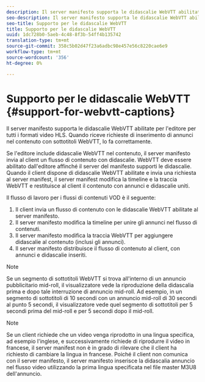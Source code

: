 ```yaml
---
description: Il server manifesto supporta le didascalie WebVTT abilitate per l'editore per tutti i formati video HLS. Quando riceve richieste di inserimento di annunci nel contenuto con sottotitoli WebVTT, lo fa correttamente.
seo-description: Il server manifesto supporta le didascalie WebVTT abilitate per l'editore per tutti i formati video HLS. Quando riceve richieste di inserimento di annunci nel contenuto con sottotitoli WebVTT, lo fa correttamente.
seo-title: Supporto per le didascalie WebVTT
title: Supporto per le didascalie WebVTT
uuid: 1dc728b0-5aeb-4c48-8f3b-54ff4b135742
translation-type: tm+mt
source-git-commit: 358c5b02d47f23a6adbc98e457e56c8220cae6e9
workflow-type: tm+mt
source-wordcount: '356'
ht-degree: 0%

---
```



# Supporto per le didascalie WebVTT {#support-for-webvtt-captions}

Il server manifesto supporta le didascalie WebVTT abilitate per l&#39;editore per tutti i formati video HLS. Quando riceve richieste di inserimento di annunci nel contenuto con sottotitoli WebVTT, lo fa correttamente.

Se l&#39;editore include didascalie WebVTT nel contenuto, il server manifesto invia al client un flusso di contenuto con didascalie. WebVTT deve essere abilitato dall&#39;editore affinché il server del manifesto supporti le didascalie. Quando il client dispone di didascalie WebVTT abilitate e invia una richiesta al server manifest, il server manifest modifica la timeline e la traccia WebVTT e restituisce al client il contenuto con annunci e didascalie uniti.

Il flusso di lavoro per i flussi di contenuti VOD è il seguente:

1. Il client invia un flusso di contenuto con le didascalie WebVTT abilitate al server manifesto.
1. Il server manifesto modifica la timeline per unire gli annunci nel flusso di contenuti.
1. Il server manifesto modifica la traccia WebVTT per aggiungere didascalie al contenuto (inclusi gli annunci).
1. Il server manifesto distribuisce il flusso di contenuto al client, con annunci e didascalie inseriti.

>[!NOTE]
>
>Se un segmento di sottotitoli WebVTT si trova all&#39;interno di un annuncio pubblicitario mid-roll, il visualizzatore vede la riproduzione della didascalia prima e dopo tale interruzione di annuncio mid-roll. Ad esempio, in un segmento di sottotitoli di 10 secondi con un annuncio mid-roll di 30 secondi al punto 5 secondi, il visualizzatore vede quel segmento di sottotitoli per 5 secondi prima del mid-roll e per 5 secondi dopo il mid-roll.

>[!NOTE]
>
>Se un client richiede che un video venga riprodotto in una lingua specifica, ad esempio l&#39;inglese, e successivamente richiede di riprodurre il video in francese, il server manifest non è in grado di rilevare che il client ha richiesto di cambiare la lingua in francese. Poiché il client non comunica con il server manifesto, il server manifesto inserisce la didascalia annuncio nel flusso video utilizzando la prima lingua specificata nel file master M3U8 dell&#39;annuncio.